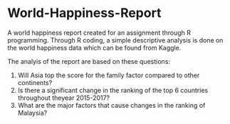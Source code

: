 # World-Happiness-Report
A world happiness report created for an assignment through R programming. Through R coding, a simple descriptive analysis is done on the world happiness data which can be found from Kaggle.  

The analyis of the report are based on these questions: 
  1. Will Asia top the score for the family factor compared to other continents?
  2. Is there a significant change in the ranking of the top 6 countries throughout theyear 2015-2017?
  3. What are the major factors that cause changes in the ranking of Malaysia?
